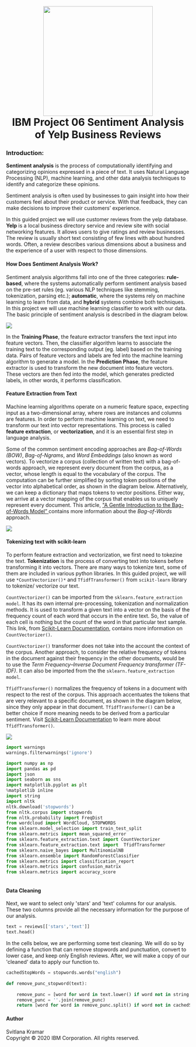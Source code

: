 <div align="center">
      <h1>  <img src="https://github.com/ahammadmejbah/IBM-Project-02-Transform-Photos-to-Sketches-and-Paintings-with-OpenCV/blob/main/Additional%20Files/SN_web_lightmode.svg" width="300px"><br/>IBM Project 06 Sentiment Analysis of Yelp Business Reviews</h1>
     </div>


### Introduction: 
**Sentiment analysis** is the process of computationally identifying and categorizing opinions expressed in a piece of text.  It uses Natural Language Processing (NLP), machine learning, and other data analysis techniques to identify and categorize these opinions.

Sentiment analysis is often used by businesses to gain insight into how their customers feel about their product or service. With that feedback, they can make decisions to improve their customers’ experience.

In this guided project we will use customer reviews from the yelp database. **Yelp** is a local business directory service and review site with social networking features. It allows users to give ratings and review businesses. The review is usually short text consisting of few lines with about hundred words. Often, a review describes various dimensions about a business and the experience of a user with respect to those dimensions.

#### **How Does Sentiment Analysis Work?**
Sentiment analysis algorithms fall into one of the three categories: **rule-based**, where the systems automatically perform sentiment analysis based on the pre-set rules (eg. various NLP techniques like stemming, tokenization, parsing etc.); **automatic**, where the systems rely on machine learning to learn from data, and **hybrid** systems combine both techniques.  In this project we will use machine learning classifier to work with our data.
The basic principle of sentiment analysis is described in the diagram below.

![](https://cf-courses-data.s3.us.cloud-object-storage.appdomain.cloud/classification-of-yelp-restaurant-reviews-using-sentiment-analysis/images/Classifier_Algorithm-2.png)

In the **Training Phase**, the feature extractor transfers the text input into feature vectors. Then, the classifier algorithm learns to associate the training text to the corresponding output (eg. label) based on the training data. Pairs of feature vectors and labels are fed into the machine learning algorithm to generate a model.  In the **Prediction Phase**, the feature extractor is used to transform the new document into feature vectors.  These vectors are then fed into the model, which generates predicted labels, in other words, it performs classification.

#### **Feature Extraction from Text**
Machine learning algorithms operate on a numeric feature space, expecting input as a two-dimensional array, where rows are instances and columns are features. In order to perform machine learning on text, we need to transform our text into vector representations. This process is called **feature extraction**, or **vectorization**, and it is an essential first step in language analysis.

Some of the common sentiment encoding approaches are *Bag-of-Words (BOW)*, *Bag-of-Ngrams*, and *Word Embeddings* (also known as word vectors).  To vectorize a corpus (collection of written text) with a bag-of-words approach, we represent every document from the corpus, as a vector, whose length is equal to the vocabulary of the corpus. The computation can be further simplified by sorting token positions of the vector into alphabetical order, as shown in the diagram below. Alternatively, we can keep a dictionary that maps tokens to vector positions. Either way, we arrive at a vector mapping of the corpus that enables us to uniquely represent every document. This article, ["A Gentle Introduction to the Bag-of-Words Model” ](https://machinelearningmastery.com/gentle-introduction-bag-words-model/?utm_medium=Exinfluencer&utm_source=Exinfluencer&utm_content=000026UJ&utm_term=10006555&utm_id=NA-SkillsNetwork-Channel-SkillsNetworkQuickLabsclassificationofyelprestaurantreviewsusingsentimentanalysis29854152-2022-01-01) contains more information about the *Bag-of-Words* approach.

![](https://cf-courses-data.s3.us.cloud-object-storage.appdomain.cloud/classification-of-yelp-restaurant-reviews-using-sentiment-analysis/images/CountVectorizer.png)

#### **Tokenizing text with scikit-learn**


To perform feature extraction and vectorization, we first need to tokezine the text.  **Tokenization** is the process of converting text into tokens before transforming it into vectors.  There are many ways to tokenize text, some of them are included in various python libraries. In this guided project, we will use `*CountVectorizer()*` and `TfidfTransformer()` from `scikit-learn` library to tokenize/ vectorize our text.

`CountVectorizer()` can be imported from the `sklearn.feature_extraction model`.  It has its own internal pre-processing, tokenization and normalization methods. It is used to transform a given text into a vector on the basis of the frequency count of each word that occurs in the entire text. So, the value of each cell is nothing but the count of the word in that particular text sample. This link, from [Scikit-Learn Documentation](https://scikitlearn.org/stable/modules/generated/sklearn.feature_extraction.text.CountVectorizer.html?utm_medium=Exinfluencer&utm_source=Exinfluencer&utm_content=000026UJ&utm_term=10006555&utm_id=NA-SkillsNetwork-Channel-SkillsNetworkQuickLabsclassificationofyelprestaurantreviewsusingsentimentanalysis29854152-2022-01-01), contains more information on `CountVectorizer()`.

`CountVectorizer()` transformer does not take into the account the context of the corpus. Another approach, to consider the relative frequency of tokens in the document against their frequency in the other documents, would be to use the *Term Frequency–Inverse Document Frequency transformer (TF-IDF)*. It can also be imported from the the `sklearn.feature_extraction model`.

`TfidfTransformer()` normalizes the frequency of tokens in a document with respect to the rest of the corpus. This approach accentuates the tokens that are very relevant to a specific document, as shown in the diagram below, since they only appear in that document. `TfidfTransformer()` can be a better choice if more meaning needs to be derived from a particular sentiment. Visit [Scikit-Learn Documentation](https://scikit-learn.org/stable/modules/generated/sklearn.feature_extraction.text.TfidfTransformer.html?utm_medium=Exinfluencer&utm_source=Exinfluencer&utm_content=000026UJ&utm_term=10006555&utm_id=NA-SkillsNetwork-Channel-SkillsNetworkQuickLabsclassificationofyelprestaurantreviewsusingsentimentanalysis29854152-2022-01-01#sklearn.feature_extraction.text.TfidfTransformer) to learn more about `TfidfTransformer()`.

![](https://cf-courses-data.s3.us.cloud-object-storage.appdomain.cloud/classification-of-yelp-restaurant-reviews-using-sentiment-analysis/images/TF-IDF_Vectorizer-2.png)


``` python
import warnings 
warnings.filterwarnings('ignore')

import numpy as np
import pandas as pd
import json
import seaborn as sns
import matplotlib.pyplot as plt
%matplotlib inline
import string
import nltk
nltk.download('stopwords')
from nltk.corpus import stopwords
from nltk.probability import FreqDist
from wordcloud import WordCloud, STOPWORDS
from sklearn.model_selection import train_test_split
from sklearn.metrics import mean_squared_error
from sklearn.feature_extraction.text import CountVectorizer
from sklearn.feature_extraction.text import  TfidfTransformer
from sklearn.naive_bayes import MultinomialNB
from sklearn.ensemble import RandomForestClassifier
from sklearn.metrics import classification_report
from sklearn.metrics import confusion_matrix
from sklearn.metrics import accuracy_score



```

#### Data Cleaning
Next, we want to select only 'stars' and 'text' columns for our analysis. These two columns provide all the necessary information for the purpose of our analysis.

``` python
text = reviews[['stars','text']]
text.head()
```
In the cells below, we are performing some text cleaning. We will do so by defining a function that can remove stopwords and punctuation, convert to lower case, and keep only English reviews. After, we will make a copy of our 'cleaned' data to apply our function to.

``` python
cachedStopWords = stopwords.words("english")
​
def remove_punc_stopword(text):
​
    remove_punc = [word for word in text.lower() if word not in string.punctuation]
    remove_punc = ''.join(remove_punc)
    return [word for word in remove_punc.split() if word not in cachedStopWords]
```

#### Author
Svitlana Kramar </br>
Copyright © 2020 IBM Corporation. All rights reserved.

    
